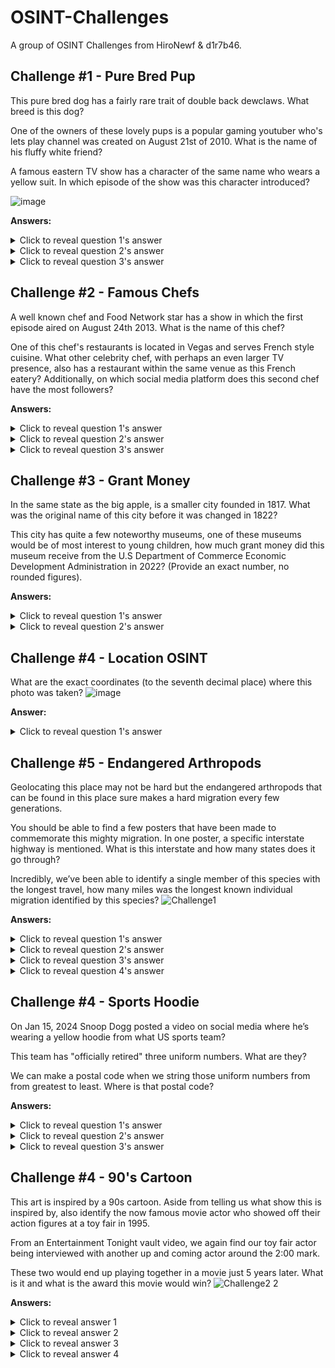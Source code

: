# OSINT-Challenges
A group of OSINT Challenges from HiroNewf & d1r7b46.
## Challenge #1 - Pure Bred Pup
This pure bred dog has a fairly rare trait of double back dewclaws. What breed is this dog? 

One of the owners of these lovely pups is a popular gaming youtuber who's lets play channel was created on August 21st of 2010. What is the name of his fluffy white friend? 

A famous eastern TV show has a character of the same name who wears a yellow suit. In which episode of the show was this character introduced?

![image](https://github.com/user-attachments/assets/674e57b7-344b-4a12-a0bf-2083b6e868ab)

**Answers:**
<details>
  <summary>Click to reveal question 1's answer </summary>
Great Pyrenees 
</details>
<details>
  <summary>Click to reveal question 2's answer </summary>
Koda 
</details>
<details>
  <summary>Click to reveal question 3's answer </summary>
Episode 5 of My Hero Academia  
</details>


## Challenge #2 - Famous Chefs
A well known chef and Food Network star has a show in which the first episode aired on August 24th 2013. What is the name of this chef? 

One of this chef's restaurants is located in Vegas and serves French style cuisine. What other celebrity chef, with perhaps an even larger TV presence, also has a restaurant within the same venue as this French eatery? Additionally, on which social media platform does this second chef have the most followers? 

**Answers:**
<details>
  <summary>Click to reveal question 1's answer </summary>
Bobby Flay 
</details>
<details>
  <summary>Click to reveal question 2's answer </summary>
Gordon Ramsey 
</details>
<details>
  <summary>Click to reveal question 3's answer </summary>
TikTok
</details>


## Challenge #3 - Grant Money
In the same state as the big apple, is a smaller city founded in 1817. What was the original name of this city before it was changed in 1822? 

This city has quite a few noteworthy museums, one of these museums would be of most interest to young children, how much grant money did this museum receive from the U.S Department of Commerce Economic Development Administration in 2022? (Provide an exact number, no rounded figures).

**Answers:**
<details>
  <summary>Click to reveal question 1's answer </summary>
Rochesterville 
</details>
<details>
  <summary>Click to reveal question 2's answer </summary>
$7,522,932
</details>


## Challenge #4 - Location OSINT
What are the exact coordinates (to the seventh decimal place) where this photo was taken? 
![image](https://github.com/user-attachments/assets/3b34a0ed-1ece-4950-8be4-282865e1c3e7)

**Answer:**
<details>
  <summary>Click to reveal question 1's answer </summary>
63.9904327,-19.0654527
</details>

## Challenge #5 - Endangered Arthropods
Geolocating this place may not be hard but the endangered arthropods that can be found in this place sure makes a hard migration every few generations. 

You should be able to find a few posters that have been made to commemorate this mighty migration. In one poster, a specific interstate highway is mentioned. What is this interstate and how many states does it go through? 

Incredibly, we’ve been able to identify a single member of this species with the longest travel, how many miles was the longest known individual migration identified by this species?
![Challenge1](https://github.com/user-attachments/assets/c578c7e7-6156-4710-b44b-b09d713ad7ca)

**Answers:**
<details>
  <summary>Click to reveal question 1's answer </summary>
 Monarch butterfly 
</details>
<details>
  <summary>Click to reveal question 2's answer </summary>
Highway 35
</details>
<details>
  <summary>Click to reveal question 3's answer </summary>
6 States
</details>
<details>
  <summary>Click to reveal question 4's answer </summary>
2880 miles
</details>

## Challenge #4 - Sports Hoodie
On Jan 15, 2024 Snoop Dogg posted a video on social media where he’s wearing a yellow hoodie from what US sports team? 

This team has "officially retired" three uniform numbers. What are they?

We can make a postal code when we string those uniform numbers from from greatest to least. Where is that postal code?

**Answers:**
<details>
  <summary>Click to reveal question 1's answer </summary>
 Pittsburgh Steelers
</details>
<details>
  <summary>Click to reveal question 2's answer </summary>
75-70-32
</details>
<details>
  <summary>Click to reveal question 3's answer </summary>
Bangriposi, India
</details>

## Challenge #4 - 90's Cartoon
This art is inspired by a 90s cartoon. Aside from telling us what show this is inspired by, also identify the now famous movie actor who showed off their action figures at a toy fair in 1995. 

From an Entertainment Tonight vault video, we again find our toy fair actor being interviewed with another up and coming actor around the 2:00 mark. 

These two would end up playing together in a movie just 5 years later. 
What is it and what is the award this movie would win?
![Challenge2 2](https://github.com/user-attachments/assets/16463749-693b-40c8-b447-368d1b113667)

**Answers:**
<details>
  <summary>Click to reveal answer 1 </summary>
 Street Sharks 
</details>
<details>
  <summary>Click to reveal answer 2 </summary>
Vin Diesel
</details>
<details>
  <summary>Click to reveal answer 3 </summary>
Boiler Room
</details>
<details>
  <summary>Click to reveal answer 4 </summary>
Deauville American Film Festival Jury Special Prize
</details>
